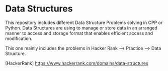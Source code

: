 # Data Structures
This repository includes different Data Structure Problems solving in CPP or Python. Data Structures are using to manage or store data in an arranged manner to access and storage format that enables efficient access and modification. 

This one mainly includes the problems in Hacker Rank --> Practice --> Data Structure.

[HackerRank] https://www.hackerrank.com/domains/data-structures
